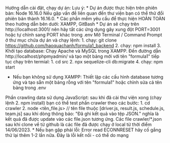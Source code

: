 Hướng dẫn cài đặt, chạy dự án:
    Lưu ý:
    * Dự án được thực hiện trên phiên bản: Node 16.16.0 Nếu gặp vấn đề liên quan đến thư viện bạn có thể thử đổi phiên bản thành 16.16.0. 
    * Các phần mềm yêu cầu để thực hiện HOÀN TOÀN theo hướng dẫn bên dưới: XAMPP, GitBash
    * Dự án sẽ chạy trên http://localhost:3001/ nên hãy tắt các ứng dụng gây xung đột PORT=3001 hoặc tự chỉnh sang PORT khác trong .env
Mở Terminal / Command Prompt ở thư mục chứa dự án và chạy lệnh: 
    1. chạy: git clone https://github.com/haoquachanh/formula1_backend
    2. chạy: npm install 
    3. Khởi tạo database:
        Chạy Apache và MySQL trong XAMPP.
        Đến đường dẫn http://localhost/phpmyadmin/ và tạo một bảng mới với tên "formula1"
        tiếp tục chạy trên termial:
            1. cd src
            2. npx sequelize-cli db:migrate
    4. chạy: npm start
* Nếu bạn không sử dụng XAMPP: Thiết lập các cấu hình database tương ứng và tạo sẵn một bảng rỗng với tên "formula1" hoặc chỉnh sửa cả tên bảng trong .env


Phần crawling data sử dụng JavaScript: 
    sau khi đã cài thư viện xong (chạy lệnh 2. npm install) bạn có thể test phần crawler theo các bước:
        1. cd crawler
        2. node <tên_file.js>
            // tên file thuộc [driver.js, result.js, schedule.js, team.js]
    sau khi dòng thông báo: "Đã ghi kết quả vào tệp JSON." nghĩa là kết quả đã được update vào các file.json tương ứng.
    Các file crawler/*.json sau khi clone về từ github là các file đã được chạy ở local từ thời điểm 14/06/2023.
    * Nếu bạn gặp phải lỗi: Error read ECONNRESET hãy cố gắng thử lại thêm 1-2 lần nữa. Đây là lỗi kết nối - có thể do mạng
    
